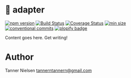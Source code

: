 <!-- <BLOCK header> -->
# 🔌 adapter
[![npm version](https://badgen.net/npm/v/adapter)](https://npmjs.com/package/adapter)
[![Build Status](https://travis-ci.org/tannerntannern/adapter.svg?branch=master)](https://travis-ci.org/tannerntannern/adapter)
[![Coverage Status](https://coveralls.io/repos/github/tannerntannern/adapter/badge.svg?branch=master)](https://coveralls.io/github/tannerntannern/adapter?branch=master)
[![min size](https://badgen.net/bundlephobia/min/adapter)](https://bundlephobia.com/result?p=adapter)
[![conventional commits](https://badgen.net/badge/Conventional%20Commits/1.0.0/yellow)](https://www.conventionalcommits.org/)
[![plopify badge](https://badgen.net/badge/plopify/enabled/green)](https://npmjs.com/package/plopify)
<!-- </BLOCK> -->

Content goes here.  Get writing!

<!-- <BLOCK footer> -->
# Author
Tanner Nielsen <tannerntannern@gmail.com>
<!-- </BLOCK> --->

